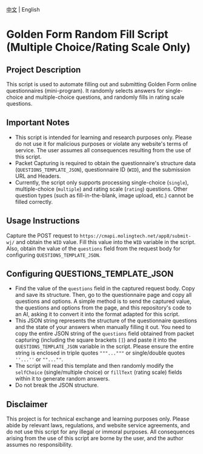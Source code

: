 [中文](README.md) | English

# Golden Form Random Fill Script (Multiple Choice/Rating Scale Only)

## Project Description

This script is used to automate filling out and submitting Golden Form online questionnaires (mini-program). It randomly selects answers for single-choice and multiple-choice questions, and randomly fills in rating scale questions.

## Important Notes

*   This script is intended for learning and research purposes only. Please do not use it for malicious purposes or violate any website's terms of service. The user assumes all consequences resulting from the use of this script.
*   Packet Capturing is required to obtain the questionnaire's structure data (`QUESTIONS_TEMPLATE_JSON`), questionnaire ID (`WID`), and the submission URL and Headers.
*   Currently, the script only supports processing single-choice (`single`), multiple-choice (`multiple`) and rating scale (`rating`) questions. Other question types (such as fill-in-the-blank, image upload, etc.) cannot be filled correctly.

## Usage Instructions

Capture the POST request to `https://cmapi.molingtech.net/app8/submit-wj/` and obtain the `WID` value. Fill this value into the `WID` variable in the script. Also, obtain the value of the `questions` field from the request body for configuring `QUESTIONS_TEMPLATE_JSON`.

## Configuring QUESTIONS_TEMPLATE_JSON

*   Find the value of the `questions` field in the captured request body. Copy and save its structure. Then, go to the questionnaire page and copy all questions and options. A simple method is to send the captured value, the questions and options from the page, and this repository's code to an AI, asking it to convert it into the format adapted for this script.
*   This JSON string represents the structure of the questionnaire questions and the state of your answers when manually filling it out. You need to copy the entire JSON string of the `questions` field obtained from packet capturing (including the square brackets `[]`) and paste it into the `QUESTIONS_TEMPLATE_JSON` variable in the script. Please ensure the entire string is enclosed in triple quotes `"""..."""` or single/double quotes `''...''` or `""...""`.
*   The script will read this template and then randomly modify the `selfChoice` (single/multiple choice) or `fillText` (rating scale) fields within it to generate random answers.
*   Do not break the JSON structure.

## Disclaimer

This project is for technical exchange and learning purposes only. Please abide by relevant laws, regulations, and website service agreements, and do not use this script for any illegal or immoral purposes. All consequences arising from the use of this script are borne by the user, and the author assumes no responsibility.
